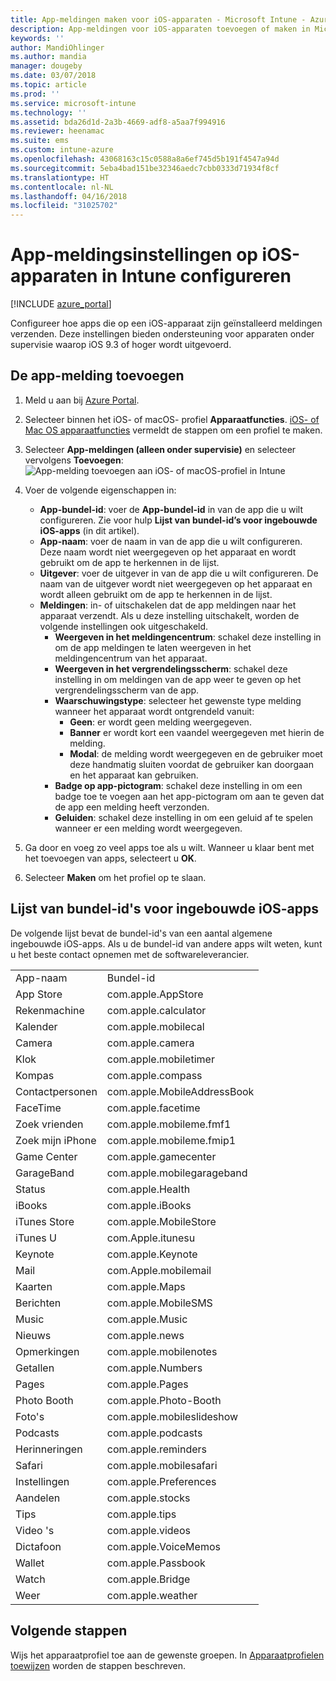 ```yaml
---
title: App-meldingen maken voor iOS-apparaten - Microsoft Intune - Azure | Microsoft Docs
description: App-meldingen voor iOS-apparaten toevoegen of maken in Microsoft Intune. Kies naar welke apps u meldingen wilt verzenden, configureer de instellingen voor meldingen op het vergrendelingsscherm, schakel geluid in, kies het type melding en voeg een badge toe.
keywords: ''
author: MandiOhlinger
ms.author: mandia
manager: dougeby
ms.date: 03/07/2018
ms.topic: article
ms.prod: ''
ms.service: microsoft-intune
ms.technology: ''
ms.assetid: bda26d1d-2a3b-4669-adf8-a5aa7f994916
ms.reviewer: heenamac
ms.suite: ems
ms.custom: intune-azure
ms.openlocfilehash: 43068163c15c0588a8a6ef745d5b191f4547a94d
ms.sourcegitcommit: 5eba4bad151be32346aedc7cbb0333d71934f8cf
ms.translationtype: HT
ms.contentlocale: nl-NL
ms.lasthandoff: 04/16/2018
ms.locfileid: "31025702"
---
```

# <a name="configure-app-notifications-settings-on-ios-devices-in-intune"></a>App-meldingsinstellingen op iOS-apparaten in Intune configureren

[!INCLUDE [azure_portal](./includes/azure_portal.md)]

Configureer hoe apps die op een iOS-apparaat zijn geïnstalleerd meldingen verzenden. Deze instellingen bieden ondersteuning voor apparaten onder supervisie waarop iOS 9.3 of hoger wordt uitgevoerd.

## <a name="add-the-app-notification"></a>De app-melding toevoegen

1. Meld u aan bij [Azure Portal](https://portal.azure.com).
2. Selecteer binnen het iOS- of macOS- profiel **Apparaatfuncties**. [iOS- of Mac OS apparaatfuncties](device-features-configure.md) vermeldt de stappen om een profiel te maken.
3. Selecteer **App-meldingen (alleen onder supervisie)** en selecteer vervolgens **Toevoegen**: ![App-melding toevoegen aan iOS- of macOS-profiel in Intune](./media/ios-macos-app-notifications.png)
4. Voer de volgende eigenschappen in:

   - **App-bundel-id**: voer de **App-bundel-id** in van de app die u wilt configureren. Zie voor hulp **Lijst van bundel-id’s voor ingebouwde iOS-apps** (in dit artikel).
   - **App-naam**: voer de naam in van de app die u wilt configureren. Deze naam wordt niet weergegeven op het apparaat en wordt gebruikt om de app te herkennen in de lijst.
   - **Uitgever**: voer de uitgever in van de app die u wilt configureren. De naam van de uitgever wordt niet weergegeven op het apparaat en wordt alleen gebruikt om de app te herkennen in de lijst.
   - **Meldingen**: in- of uitschakelen dat de app meldingen naar het apparaat verzendt. Als u deze instelling uitschakelt, worden de volgende instellingen ook uitgeschakeld.
     - **Weergeven in het meldingencentrum**: schakel deze instelling in om de app meldingen te laten weergeven in het meldingencentrum van het apparaat.
     - **Weergeven in het vergrendelingsscherm**: schakel deze instelling in om meldingen van de app weer te geven op het vergrendelingsscherm van de app.
     - **Waarschuwingstype**: selecteer het gewenste type melding wanneer het apparaat wordt ontgrendeld vanuit:
       - **Geen**: er wordt geen melding weergegeven.
       - **Banner** er wordt kort een vaandel weergegeven met hierin de melding.
       - **Modal**: de melding wordt weergegeven en de gebruiker moet deze handmatig sluiten voordat de gebruiker kan doorgaan en het apparaat kan gebruiken.
     - **Badge op app-pictogram**: schakel deze instelling in om een badge toe te voegen aan het app-pictogram om aan te geven dat de app een melding heeft verzonden.
     - **Geluiden**: schakel deze instelling in om een geluid af te spelen wanneer er een melding wordt weergegeven.

5. Ga door en voeg zo veel apps toe als u wilt. Wanneer u klaar bent met het toevoegen van apps, selecteert u **OK**.
6. Selecteer **Maken** om het profiel op te slaan.

## <a name="bundle-id-reference-for-built-in-ios-apps"></a>Lijst van bundel-id's voor ingebouwde iOS-apps

De volgende lijst bevat de bundel-id's van een aantal algemene ingebouwde iOS-apps. Als u de bundel-id van andere apps wilt weten, kunt u het beste contact opnemen met de softwareleverancier.

|||
|-|-|
|App-naam|Bundel-id|
|App Store|com.apple.AppStore|
|Rekenmachine|com.apple.calculator|
|Kalender|com.apple.mobilecal|
|Camera|com.apple.camera|
|Klok|com.apple.mobiletimer|
|Kompas|com.apple.compass|
|Contactpersonen|com.apple.MobileAddressBook|
|FaceTime|com.apple.facetime|
|Zoek vrienden|com.apple.mobileme.fmf1|
|Zoek mijn iPhone|com.apple.mobileme.fmip1|
|Game Center|com.apple.gamecenter|
|GarageBand|com.apple.mobilegarageband|
|Status|com.apple.Health|
|iBooks|com.apple.iBooks|
|iTunes Store|com.apple.MobileStore|
|iTunes U|com.Apple.itunesu|
|Keynote|com.apple.Keynote|
|Mail|com.Apple.mobilemail|
|Kaarten|com.apple.Maps|
|Berichten|com.apple.MobileSMS|
|Music|com.apple.Music|
|Nieuws|com.apple.news|
|Opmerkingen|com.apple.mobilenotes|
|Getallen|com.apple.Numbers|
|Pages|com.apple.Pages|
|Photo Booth|com.apple.Photo-Booth|
|Foto's|com.apple.mobileslideshow|
|Podcasts|com.apple.podcasts|
|Herinneringen|com.apple.reminders|
|Safari|com.apple.mobilesafari|
|Instellingen|com.apple.Preferences|
|Aandelen|com.apple.stocks|
|Tips|com.apple.tips|
|Video 's|com.apple.videos|
|Dictafoon|com.apple.VoiceMemos|
|Wallet|com.apple.Passbook|
|Watch|com.apple.Bridge|
|Weer|com.apple.weather|

## <a name="next-steps"></a>Volgende stappen

Wijs het apparaatprofiel toe aan de gewenste groepen. In [Apparaatprofielen toewijzen](device-profile-assign.md) worden de stappen beschreven.